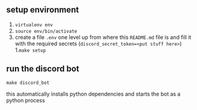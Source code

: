 ## setup environment
1. `virtualenv env`
1. `source env/bin/activate`
1. create a file `.env` one level up from where this `README.md` file is and fill it with the required secrets (`discord_secret_token=<put stuff here>`)
1.`make setup`


## run the discord bot
```
make discord_bot
```

this automatically installs python dependencies and starts the bot as a python process
